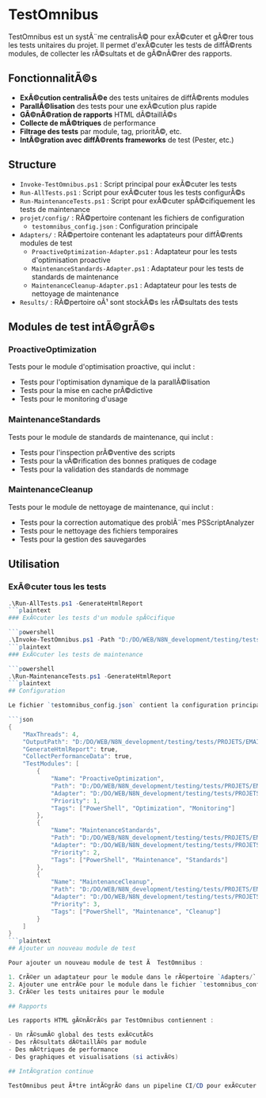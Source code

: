 # TestOmnibus

TestOmnibus est un systÃ¨me centralisÃ© pour exÃ©cuter et gÃ©rer tous les tests unitaires du projet. Il permet d'exÃ©cuter les tests de diffÃ©rents modules, de collecter les rÃ©sultats et de gÃ©nÃ©rer des rapports.

## FonctionnalitÃ©s

- **ExÃ©cution centralisÃ©e** des tests unitaires de diffÃ©rents modules
- **ParallÃ©lisation** des tests pour une exÃ©cution plus rapide
- **GÃ©nÃ©ration de rapports** HTML dÃ©taillÃ©s
- **Collecte de mÃ©triques** de performance
- **Filtrage des tests** par module, tag, prioritÃ©, etc.
- **IntÃ©gration avec diffÃ©rents frameworks** de test (Pester, etc.)

## Structure

- `Invoke-TestOmnibus.ps1` : Script principal pour exÃ©cuter les tests
- `Run-AllTests.ps1` : Script pour exÃ©cuter tous les tests configurÃ©s
- `Run-MaintenanceTests.ps1` : Script pour exÃ©cuter spÃ©cifiquement les tests de maintenance
- `projet/config/` : RÃ©pertoire contenant les fichiers de configuration
  - `testomnibus_config.json` : Configuration principale
- `Adapters/` : RÃ©pertoire contenant les adaptateurs pour diffÃ©rents modules de test
  - `ProactiveOptimization-Adapter.ps1` : Adaptateur pour les tests d'optimisation proactive
  - `MaintenanceStandards-Adapter.ps1` : Adaptateur pour les tests de standards de maintenance
  - `MaintenanceCleanup-Adapter.ps1` : Adaptateur pour les tests de nettoyage de maintenance
- `Results/` : RÃ©pertoire oÃ¹ sont stockÃ©s les rÃ©sultats des tests

## Modules de test intÃ©grÃ©s

### ProactiveOptimization

Tests pour le module d'optimisation proactive, qui inclut :
- Tests pour l'optimisation dynamique de la parallÃ©lisation
- Tests pour la mise en cache prÃ©dictive
- Tests pour le monitoring d'usage

### MaintenanceStandards

Tests pour le module de standards de maintenance, qui inclut :
- Tests pour l'inspection prÃ©ventive des scripts
- Tests pour la vÃ©rification des bonnes pratiques de codage
- Tests pour la validation des standards de nommage

### MaintenanceCleanup

Tests pour le module de nettoyage de maintenance, qui inclut :
- Tests pour la correction automatique des problÃ¨mes PSScriptAnalyzer
- Tests pour le nettoyage des fichiers temporaires
- Tests pour la gestion des sauvegardes

## Utilisation

### ExÃ©cuter tous les tests

```powershell
.\Run-AllTests.ps1 -GenerateHtmlReport
```plaintext
### ExÃ©cuter les tests d'un module spÃ©cifique

```powershell
.\Invoke-TestOmnibus.ps1 -Path "D:/DO/WEB/N8N_development/testing/tests/PROJETS/EMAIL_SENDER_1/development/scripts/utils/ProactiveOptimization/tests"
```plaintext
### ExÃ©cuter les tests de maintenance

```powershell
.\Run-MaintenanceTests.ps1 -GenerateHtmlReport
```plaintext
## Configuration

Le fichier `testomnibus_config.json` contient la configuration principale de TestOmnibus :

```json
{
    "MaxThreads": 4,
    "OutputPath": "D:/DO/WEB/N8N_development/testing/tests/PROJETS/EMAIL_SENDER_1/development/scripts/utils/TestOmnibus/Results",
    "GenerateHtmlReport": true,
    "CollectPerformanceData": true,
    "TestModules": [
        {
            "Name": "ProactiveOptimization",
            "Path": "D:/DO/WEB/N8N_development/testing/tests/PROJETS/EMAIL_SENDER_1/development/scripts/utils/ProactiveOptimization/tests",
            "Adapter": "D:/DO/WEB/N8N_development/testing/tests/PROJETS/EMAIL_SENDER_1/development/scripts/utils/TestOmnibus/Adapters/ProactiveOptimization-Adapter.ps1",
            "Priority": 1,
            "Tags": ["PowerShell", "Optimization", "Monitoring"]
        },
        {
            "Name": "MaintenanceStandards",
            "Path": "D:/DO/WEB/N8N_development/testing/tests/PROJETS/EMAIL_SENDER_1/development/scripts/maintenance/standards/tests",
            "Adapter": "D:/DO/WEB/N8N_development/testing/tests/PROJETS/EMAIL_SENDER_1/development/scripts/utils/TestOmnibus/Adapters/MaintenanceStandards-Adapter.ps1",
            "Priority": 2,
            "Tags": ["PowerShell", "Maintenance", "Standards"]
        },
        {
            "Name": "MaintenanceCleanup",
            "Path": "D:/DO/WEB/N8N_development/testing/tests/PROJETS/EMAIL_SENDER_1/development/scripts/maintenance/cleanup/tests",
            "Adapter": "D:/DO/WEB/N8N_development/testing/tests/PROJETS/EMAIL_SENDER_1/development/scripts/utils/TestOmnibus/Adapters/MaintenanceCleanup-Adapter.ps1",
            "Priority": 3,
            "Tags": ["PowerShell", "Maintenance", "Cleanup"]
        }
    ]
}
```plaintext
## Ajouter un nouveau module de test

Pour ajouter un nouveau module de test Ã  TestOmnibus :

1. CrÃ©er un adaptateur pour le module dans le rÃ©pertoire `Adapters/`
2. Ajouter une entrÃ©e pour le module dans le fichier `testomnibus_config.json`
3. CrÃ©er les tests unitaires pour le module

## Rapports

Les rapports HTML gÃ©nÃ©rÃ©s par TestOmnibus contiennent :

- Un rÃ©sumÃ© global des tests exÃ©cutÃ©s
- Des rÃ©sultats dÃ©taillÃ©s par module
- Des mÃ©triques de performance
- Des graphiques et visualisations (si activÃ©s)

## IntÃ©gration continue

TestOmnibus peut Ãªtre intÃ©grÃ© dans un pipeline CI/CD pour exÃ©cuter automatiquement les tests Ã  chaque commit ou pull request.

